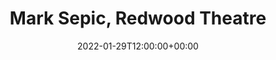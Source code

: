 ---
templateKey: event
id: 7E6F6FF0-0037-9D3A-381E-E710B16E643C
date: 2022-01-29T12:00:00+00:00
eventTime: '12:00 pm'
title: Mark Sepic, Redwood Theatre
artist: Mark Sepic
city: Toronto
venue: Redwood Theatre
group: Tim Shia
guests: Rich Underhill, John Yelland, Denis Keldie, Alan Hetherington, Malou
---